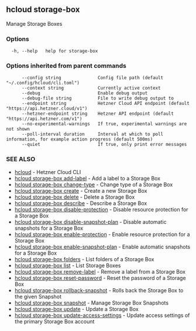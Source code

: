 ## hcloud storage-box

Manage Storage Boxes

### Options

```
  -h, --help   help for storage-box
```

### Options inherited from parent commands

```
      --config string              Config file path (default "~/.config/hcloud/cli.toml")
      --context string             Currently active context
      --debug                      Enable debug output
      --debug-file string          File to write debug output to
      --endpoint string            Hetzner Cloud API endpoint (default "https://api.hetzner.cloud/v1")
      --hetzner-endpoint string    Hetzner API endpoint (default "https://api.hetzner.com/v1")
      --no-experimental-warnings   If true, experimental warnings are not shown
      --poll-interval duration     Interval at which to poll information, for example action progress (default 500ms)
      --quiet                      If true, only print error messages
```

### SEE ALSO

* [hcloud](hcloud.md)	 - Hetzner Cloud CLI
* [hcloud storage-box add-label](hcloud_storage-box_add-label.md)	 - Add a label to a Storage Box
* [hcloud storage-box change-type](hcloud_storage-box_change-type.md)	 - Change type of a Storage Box
* [hcloud storage-box create](hcloud_storage-box_create.md)	 - Create a new Storage Box
* [hcloud storage-box delete](hcloud_storage-box_delete.md)	 - Delete a Storage Box
* [hcloud storage-box describe](hcloud_storage-box_describe.md)	 - Describe a Storage Box
* [hcloud storage-box disable-protection](hcloud_storage-box_disable-protection.md)	 - Disable resource protection for a Storage Box
* [hcloud storage-box disable-snapshot-plan](hcloud_storage-box_disable-snapshot-plan.md)	 - Disable automatic snapshots for a Storage Box
* [hcloud storage-box enable-protection](hcloud_storage-box_enable-protection.md)	 - Enable resource protection for a Storage Box
* [hcloud storage-box enable-snapshot-plan](hcloud_storage-box_enable-snapshot-plan.md)	 - Enable automatic snapshots for a Storage Box
* [hcloud storage-box folders](hcloud_storage-box_folders.md)	 - List folders of a Storage Box
* [hcloud storage-box list](hcloud_storage-box_list.md)	 - List Storage Boxes
* [hcloud storage-box remove-label](hcloud_storage-box_remove-label.md)	 - Remove a label from a Storage Box
* [hcloud storage-box reset-password](hcloud_storage-box_reset-password.md)	 - Reset the password of a Storage Box
* [hcloud storage-box rollback-snapshot](hcloud_storage-box_rollback-snapshot.md)	 - Rolls back the Storage Box to the given Snapshot
* [hcloud storage-box snapshot](hcloud_storage-box_snapshot.md)	 - Manage Storage Box Snapshots
* [hcloud storage-box update](hcloud_storage-box_update.md)	 - Update a Storage Box
* [hcloud storage-box update-access-settings](hcloud_storage-box_update-access-settings.md)	 - Update access settings of the primary Storage Box account
